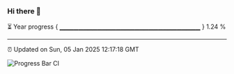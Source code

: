 ### Hi there 👋

⏳ Year progress { ▁▁▁▁▁▁▁▁▁▁▁▁▁▁▁▁▁▁▁▁▁▁▁▁▁▁▁▁▁▁ } 1.24 %

---

⏰ Updated on Sun, 05 Jan 2025 12:17:18 GMT

![Progress Bar CI](https://github.com/Shyam-Makwana/GitHub-Actions-Demo/workflows/Progress%20Bar%20CI/badge.svg)
